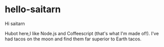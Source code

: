 # hello-saitarn

Hi saitarn

Hubot here,I like Node.js and Coffeescript (that's what I'm made of!).
I've had tacos on the moon and find them far superior to Earth tacos.

